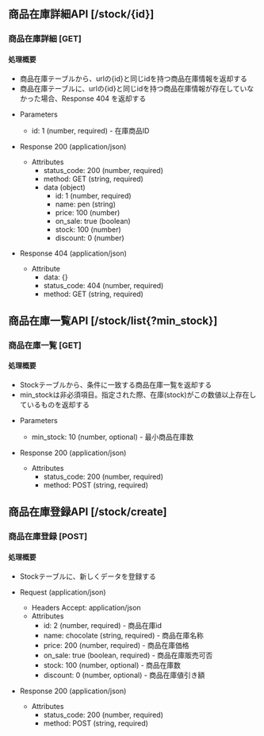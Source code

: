 ##  商品在庫詳細API [/stock/{id}]

### 商品在庫詳細 [GET]

#### 処理概要

* 商品在庫テーブルから、urlの{id}と同じidを持つ商品在庫情報を返却する
* 商品在庫テーブルに、urlの{id}と同じidを持つ商品在庫情報が存在していなかった場合、Response 404 を返却する

+ Parameters
    + id: 1 (number, required) - 在庫商品ID

+ Response 200 (application/json)
    + Attributes
        + status_code: 200 (number, required) 
        + method: GET (string, required)
        + data (object)
            + id: 1 (number, required) 
            + name: pen (string) 
            + price: 100 (number) 
            + on_sale: true (boolean) 
            + stock: 100 (number) 
            + discount: 0 (number) 
            
+ Response 404 (application/json)
    + Attribute
        + data: {}
        + status_code: 404 (number, required) 
        + method: GET (string, required)


##  商品在庫一覧API [/stock/list{?min_stock}]

### 商品在庫一覧 [GET] 

#### 処理概要

* Stockテーブルから、条件に一致する商品在庫一覧を返却する
* min_stockは非必須項目。指定された際、在庫(stock)がこの数値以上存在しているものを返却する

+ Parameters
    + min_stock: 10 (number, optional) - 最小商品在庫数

+ Response 200 (application/json)
    + Attributes
        + status_code: 200 (number, required) 
        + method: POST (string, required)


##  商品在庫登録API [/stock/create]

### 商品在庫登録 [POST] 

#### 処理概要

* Stockテーブルに、新しくデータを登録する

+ Request (application/json)
    + Headers
        Accept: application/json
    + Attributes
        + id: 2 (number, required) - 商品在庫id
        + name: chocolate (string, required) - 商品在庫名称
        + price: 200 (number, required) - 商品在庫価格
        + on_sale: true (boolean, required) - 商品在庫販売可否
        + stock: 100 (number, optional) - 商品在庫数
        + discount: 0 (number, optional) - 商品在庫値引き額

+ Response 200 (application/json)
    + Attributes
        + status_code: 200 (number, required) 
        + method: POST (string, required)
